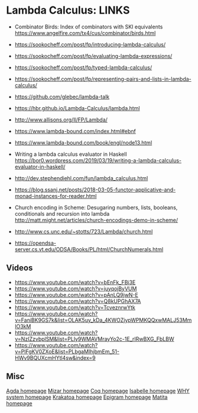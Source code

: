 # Lambda Calculus: LINKS

* Combinator Birds: Index of combinators with SKI equivalents
https://www.angelfire.com/tx4/cus/combinator/birds.html


- https://sookocheff.com/post/fp/introducing-lambda-calculus/
- https://sookocheff.com/post/fp/evaluating-lambda-expressions/
- https://sookocheff.com/post/fp/typed-lambda-calculus/
- https://sookocheff.com/post/fp/representing-pairs-and-lists-in-lambda-calculus/

- https://github.com/glebec/lambda-talk
- https://hbr.github.io/Lambda-Calculus/lambda.html
- http://www.allisons.org/ll/FP/Lambda/
- https://www.lambda-bound.com/index.html#ebnf
- https://www.lambda-bound.com/book/engl/node13.html

* Writing a lambda calculus evaluator in Haskell
https://bor0.wordpress.com/2019/03/19/writing-a-lambda-calculus-evaluator-in-haskell/

* http://dev.stephendiehl.com/fun/lambda_calculus.html

* https://blog.ssanj.net/posts/2018-03-05-functor-applicative-and-monad-instances-for-reader.html

* Church encoding in Scheme:
  Desugaring numbers, lists, booleans, conditionals and recursion into lambda
  http://matt.might.net/articles/church-encodings-demo-in-scheme/

* http://www.cs.unc.edu/~stotts/723/Lambda/church.html

* https://opendsa-server.cs.vt.edu/ODSA/Books/PL/html/ChurchNumerals.html


## Videos

- https://www.youtube.com/watch?v=bEnFk_FBi3E
- https://www.youtube.com/watch?v=juyqojByVUM
- https://www.youtube.com/watch?v=pAnLQ9jwN-E
- https://www.youtube.com/watch?v=Q8kUPGhAX7A
- https://www.youtube.com/watch?v=TcveznrwYtk
- https://www.youtube.com/watch?v=FaniBK9GS7k&list=OLAK5uy_kDa_4KWOZjypWPMKQQxwMALJ53MmlO3kM
- https://www.youtube.com/watch?v=NzIZzvbplSM&list=PLly9WMAVMrayYo2c-1E_rIRwBXG_FbLBW
- https://www.youtube.com/watch?v=PlFgKV0ZXoE&list=PLbgaMIhjbmEm_51-HWv9BQUXcmHYtl4sw&index=9

## Misc

[Agda homepage](http://agda.sourceforge.net/)
[Mizar homepage](http://mizar.org/)
[Coq homepage](http://coq.inria.fr/)
[Isabelle homepage](http://www.cl.cam.ac.uk/Research/HVG/Isabelle/)
[WHY system homepage](http://why.lri.fr/index.en.html)
[Krakatoa homepage](http://krakatoa.lri.fr/)
[Epigram homepage](http://www.e-pig.org/)
[Matita homepage](http://matita.cs.unibo.it/)
